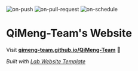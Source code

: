 
  ![on-push](../../actions/workflows/on-push.yaml/badge.svg)
  ![on-pull-request](../../actions/workflows/on-pull-request.yaml/badge.svg)
  ![on-schedule](../../actions/workflows/on-schedule.yaml/badge.svg)

  # QiMeng-Team's Website

  Visit **[qimeng-team.github.io/QiMeng-Team](https://qimeng-team.github.io/QiMeng-Team)** 🚀

  _Built with [Lab Website Template](https://greene-lab.gitbook.io/lab-website-template-docs)_
